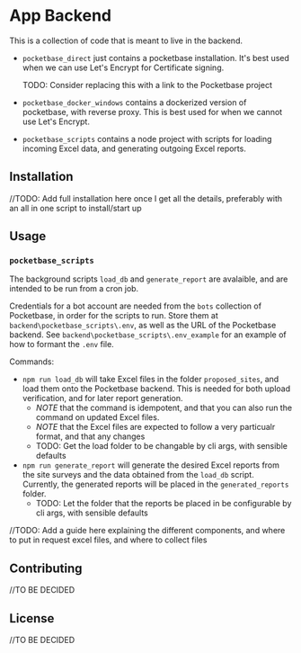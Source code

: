 # App Backend

This is a collection of code that is meant to live in the backend.

- `pocketbase_direct` just contains a pocketbase installation.
  It's best used when we can use Let's Encrypt for Certificate signing.

  TODO: Consider replacing this with a link to the Pocketbase project

- `pocketbase_docker_windows` contains a dockerized version of pocketbase, with reverse proxy. 
  This is best used for when we cannot use Let's Encrypt. 

- `pocketbase_scripts` contains a node project with scripts for loading incoming Excel data, and generating outgoing Excel reports.

## Installation

//TODO: Add full installation here once I get all the details, 
preferably with an all in one script to install/start up

## Usage

### `pocketbase_scripts`

The background scripts `load_db` and `generate_report` are avalaible, and are intended to be run from a cron job. 

Credentials for a bot account are needed from the `bots` collection of Pocketbase, in order for the scripts to run.
Store them at `backend\pocketbase_scripts\.env`, as well as the URL of the Pocketbase backend.
See `backend\pocketbase_scripts\.env_example` for an example of how to formant the `.env` file. 

Commands:
- `npm run load_db` will take Excel files in the folder `proposed_sites`, and load them onto the Pocketbase backend. This is needed for both upload verification, and for later report generation. 
  - *NOTE* that the command is idempotent, and that you can also run the command on updated Excel files.
  - *NOTE* that the Excel files are expected to follow a very particualr format, and that any changes 
  - TODO: Get the load folder to be changable by cli args, with sensible defaults
- `npm run generate_report` will generate the desired Excel reports from the site surveys and the data obtained from the `load_db` script. Currently, the generated reports will be placed in the `generated_reports` folder.
  - TODO: Let the folder that the reports be placed in be configurable by cli args, with sensible defaults

//TODO: Add a guide here explaining the different components, and where to put in request excel files,
and where to collect files

## Contributing

//TO BE DECIDED

## License

//TO BE DECIDED